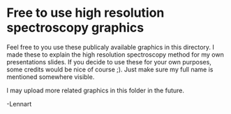 # Free to use high resolution spectroscopy graphics

Feel free to you use these publicaly available graphics in this directory. I made these to explain the high resolution spectroscopy method for my own presentations slides. If you decide to use these for your own purposes, some credits would be nice of course ;). Just make sure my full name is mentioned somewhere visible.

I may upload more related graphics in this folder in the future.

-Lennart
